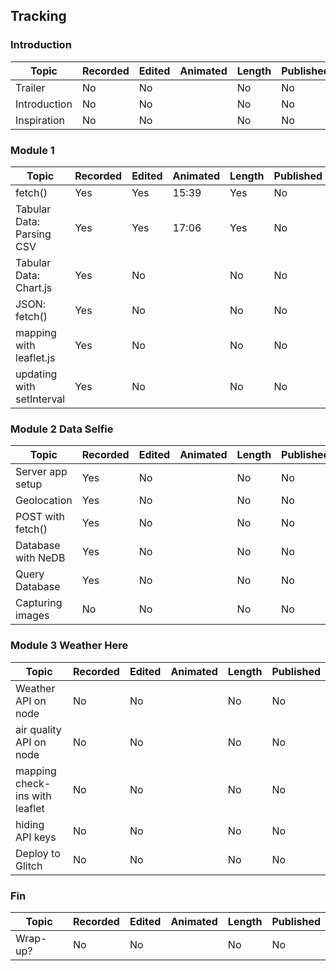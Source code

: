 ## Tracking

### Introduction

| Topic         | Recorded      | Edited        | Animated      | Length        | Published     |
| ------------- | ------------- | ------------- | ------------- | ------------- | ------------- |
| Trailer  | No  | No  | | No  | No  |
| Introduction  | No  | No | | No  | No  |
| Inspiration  | No  | No | | No  | No  |

### Module 1

| Topic         | Recorded      | Edited        | Animated      | Length        | Published     |
| ------------- | ------------- | ------------- | ------------- | ------------- | ------------- |
| fetch()  | Yes  | Yes  | 15:39 | Yes | No  |
| Tabular Data: Parsing CSV  | Yes  | Yes  | 17:06 | Yes |No  |
| Tabular Data: Chart.js | Yes  | No  |  | No | No  |
| JSON: fetch() | Yes  | No  |   |No  |No  |
| mapping with leaflet.js | Yes  | No  |   |No  |No  |
| updating with setInterval | Yes  | No  |   |No  |No  |

### Module 2 Data Selfie

| Topic         | Recorded      | Edited        | Animated      | Length        | Published     |
| ------------- | ------------- | ------------- | ------------- | ------------- | ------------- |
| Server app setup  | Yes  | No  |   | No  |No  |
| Geolocation  | Yes  | No  |   | No  | No  |
| POST with fetch() | Yes  | No  |   | No  |No  |
| Database with NeDB | Yes  | No  |   | No  |No  |
| Query Database | Yes  | No  |   | No  |No  |
| Capturing images | No  | No  |   | No  |No  |

### Module 3 Weather Here

| Topic         | Recorded      | Edited        | Animated      | Length        | Published     |
| ------------- | ------------- | ------------- | ------------- | ------------- | ------------- |
| Weather API on node  | No  | No  |   |No  |No  |
| air quality API on node  | No  | No  |   | No  | No  |
| mapping check-ins with leaflet | No  | No  |  | No  |No  |
| hiding API keys | No  | No  |   |No  |No  |
| Deploy to Glitch | No  | No  |   |No  |No  |

### Fin

| Topic         | Recorded      | Edited        | Animated      | Length        | Published     |
| ------------- | ------------- | ------------- | ------------- | ------------- | ------------- |
| Wrap-up?  | No  | No  |  | No  | No  |


